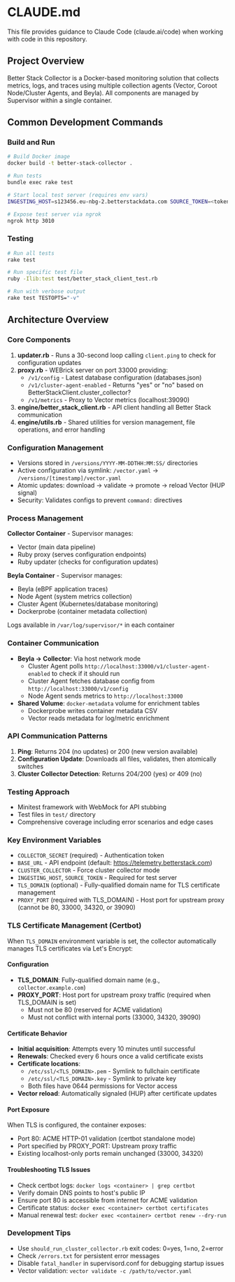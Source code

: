 # CLAUDE.md

This file provides guidance to Claude Code (claude.ai/code) when working with code in this repository.

## Project Overview

Better Stack Collector is a Docker-based monitoring solution that collects metrics, logs, and traces using multiple collection agents (Vector, Coroot Node/Cluster Agents, and Beyla). All components are managed by Supervisor within a single container.

## Common Development Commands

### Build and Run
```bash
# Build Docker image
docker build -t better-stack-collector .

# Run tests
bundle exec rake test

# Start local test server (requires env vars)
INGESTING_HOST=s123456.eu-nbg-2.betterstackdata.com SOURCE_TOKEN=<token> ruby test/test_server.rb

# Expose test server via ngrok
ngrok http 3010
```

### Testing
```bash
# Run all tests
rake test

# Run specific test file
ruby -Ilib:test test/better_stack_client_test.rb

# Run with verbose output
rake test TESTOPTS="-v"
```

## Architecture Overview

### Core Components

1. **updater.rb** - Runs a 30-second loop calling `client.ping` to check for configuration updates
2. **proxy.rb** - WEBrick server on port 33000 providing:
   - `/v1/config` - Latest database configuration (databases.json)
   - `/v1/cluster-agent-enabled` - Returns "yes" or "no" based on BetterStackClient.cluster_collector?
   - `/v1/metrics` - Proxy to Vector metrics (localhost:39090)
3. **engine/better_stack_client.rb** - API client handling all Better Stack communication
4. **engine/utils.rb** - Shared utilities for version management, file operations, and error handling

### Configuration Management

- Versions stored in `/versions/YYYY-MM-DDTHH:MM:SS/` directories
- Active configuration via symlink: `/vector.yaml` → `/versions/[timestamp]/vector.yaml`
- Atomic updates: download → validate → promote → reload Vector (HUP signal)
- Security: Validates configs to prevent `command:` directives

### Process Management

**Collector Container** - Supervisor manages:
- Vector (main data pipeline)
- Ruby proxy (serves configuration endpoints)
- Ruby updater (checks for configuration updates)

**Beyla Container** - Supervisor manages:
- Beyla (eBPF application traces)
- Node Agent (system metrics collection)
- Cluster Agent (Kubernetes/database monitoring)
- Dockerprobe (container metadata collection)

Logs available in `/var/log/supervisor/*` in each container

### Container Communication

- **Beyla → Collector**: Via host network mode
  - Cluster Agent polls `http://localhost:33000/v1/cluster-agent-enabled` to check if it should run
  - Cluster Agent fetches database config from `http://localhost:33000/v1/config`
  - Node Agent sends metrics to `http://localhost:33000`
- **Shared Volume**: `docker-metadata` volume for enrichment tables
  - Dockerprobe writes container metadata CSV
  - Vector reads metadata for log/metric enrichment

### API Communication Patterns

1. **Ping**: Returns 204 (no updates) or 200 (new version available)
2. **Configuration Update**: Downloads all files, validates, then atomically switches
3. **Cluster Collector Detection**: Returns 204/200 (yes) or 409 (no)

### Testing Approach

- Minitest framework with WebMock for API stubbing
- Test files in `test/` directory
- Comprehensive coverage including error scenarios and edge cases

### Key Environment Variables

- `COLLECTOR_SECRET` (required) - Authentication token
- `BASE_URL` - API endpoint (default: https://telemetry.betterstack.com)
- `CLUSTER_COLLECTOR` - Force cluster collector mode
- `INGESTING_HOST`, `SOURCE_TOKEN` - Required for test server
- `TLS_DOMAIN` (optional) - Fully-qualified domain name for TLS certificate management
- `PROXY_PORT` (required with TLS_DOMAIN) - Host port for upstream proxy (cannot be 80, 33000, 34320, or 39090)

### TLS Certificate Management (Certbot)

When `TLS_DOMAIN` environment variable is set, the collector automatically manages TLS certificates via Let's Encrypt:

#### Configuration
- **TLS_DOMAIN**: Fully-qualified domain name (e.g., `collector.example.com`)
- **PROXY_PORT**: Host port for upstream proxy traffic (required when TLS_DOMAIN is set)
  - Must not be 80 (reserved for ACME validation)
  - Must not conflict with internal ports (33000, 34320, 39090)

#### Certificate Behavior
- **Initial acquisition**: Attempts every 10 minutes until successful
- **Renewals**: Checked every 6 hours once a valid certificate exists
- **Certificate locations**:
  - `/etc/ssl/<TLS_DOMAIN>.pem` - Symlink to fullchain certificate
  - `/etc/ssl/<TLS_DOMAIN>.key` - Symlink to private key
  - Both files have 0644 permissions for Vector access
- **Vector reload**: Automatically signaled (HUP) after certificate updates

#### Port Exposure
When TLS is configured, the container exposes:
- Port 80: ACME HTTP-01 validation (certbot standalone mode)
- Port specified by PROXY_PORT: Upstream proxy traffic
- Existing localhost-only ports remain unchanged (33000, 34320)

#### Troubleshooting TLS Issues
- Check certbot logs: `docker logs <container> | grep certbot`
- Verify domain DNS points to host's public IP
- Ensure port 80 is accessible from internet for ACME validation
- Certificate status: `docker exec <container> certbot certificates`
- Manual renewal test: `docker exec <container> certbot renew --dry-run`

### Development Tips

- Use `should_run_cluster_collector.rb` exit codes: 0=yes, 1=no, 2=error
- Check `/errors.txt` for persistent error messages
- Disable `fatal_handler` in supervisord.conf for debugging startup issues
- Vector validation: `vector validate -c /path/to/vector.yaml`
